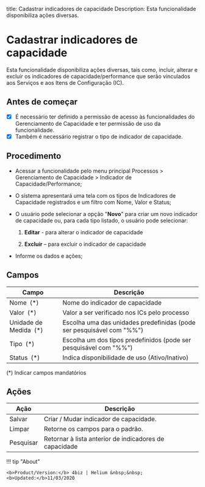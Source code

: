 title: Cadastrar indicadores de capacidade
Description: Esta funcionalidade disponibiliza ações diversas.
# Cadastrar indicadores de capacidade

Esta funcionalidade disponibiliza ações diversas, tais como, incluir, alterar e excluir os indicadores de capacidade/performance que serão vinculados aos Serviços e aos Itens de Configuração (IC).

## Antes de começar

- [x] É necessário ter definido a permissão de acesso às funcionalidades do Gerenciamento de Capacidade e ter permissão de uso da funcionalidade.
- [x] Também é necessário registrar o tipo de indicador de capacidade.

## Procedimento

-   Acessar a funcionalidade pelo menu principal Processos \> Gerenciamento de Capacidade \> Indicador de Capacidade/Performance;

-   O sistema apresentará uma tela com os tipos de Indicadores de Capacidade registrados e um filtro com Nome, Valor e Status;

-   O usuário pode selecionar a opção "**Novo**" para criar um novo indicador de capacidade ou, para cada tipo listado, o usuário pode selecionar:

    1.  **Editar** - para alterar o indicador de capacidade

    2.  **Excluir** – para excluir o indicador de capacidade

-   Informe os dados e ações;

Campos
------

| Campo                     | Descrição                                                             |
|---------------------------|-----------------------------------------------------------------------|
| Nome  (\*)                | Nome do indicador de capacidade                                       |
| Valor  (\*)               | Valor a ser verificado nos ICs pelo processo                          |
| Unidade de Medida  (\*)   | Escolha uma das unidades predefinidas (pode ser pesquisável com "%%") |
| Tipo  (\*)                | Escolha um dos tipos predefinidos (pode ser pesquisável com "%%")     |
| Status  (\*)              | Indica disponibilidade de uso (Ativo/Inativo)                         |

(\*) Indicar campos mandatórios

Ações
-------

| Ação       | Descrição                                                   |
|------------|-------------------------------------------------------------|
| Salvar     | Criar / Mudar indicador de capacidade.                      |
| Limpar     | Retorne os campos para o padrão.                            |
| Pesquisar  | Retornar à lista anterior de indicadores de capacidade      |

!!! tip "About"

    <b>Product/Version:</b> 4biz | Helium &nbsp;&nbsp;
    <b>Updated:</b>11/03/2020

